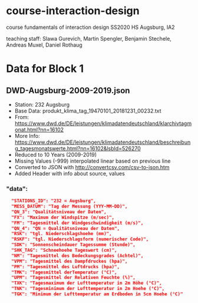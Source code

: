 # course-interaction-design
course fundamentals of interaction design SS2020
HS Augsburg, IA2

teaching staff: Slawa Gurevich, Martin Spengler, Benjamin Stechele, Andreas Muxel, Daniel Rothaug

# Data for Block 1
## DWD-Augsburg-2009-2019.json
* Station: 232 Augsburg
* Base Data: produkt_klima_tag_19470101_20181231_00232.txt
* From: https://www.dwd.de/DE/leistungen/klimadatendeutschland/klarchivtagmonat.html?nn=16102				
* More Info: https://www.dwd.de/DE/leistungen/klimadatendeutschland/beschreibung_tagesmonatswerte.html?nn=16102&lsbId=526270							
* Reduced to 10 Years (2009-2019)
* Missing Values (-999) interpolated linear based on previous line
* Converted to JSON with http://convertcsv.com/csv-to-json.htm
* Added Header with info about source, values
### "data":
```json
  "STATIONS_ID": "232 = Augsburg",
  "MESS_DATUM": "Tag der Messung (YYY-MM-DD)",
  "QN_3": "Qualitätsniveau der Daten",
  "FX": "Maximum der Windspitze (m/sec)",
  "FM": "Tagesmittel der Windgeschwindigkeit (m/s)",
  "QN_4": "QN = Qualitätsniveau der Daten",
  "RSK": "tgl. Niederschlagshoehe (mm)",
  "RSKF": "tgl. Niederschlagsform (numerischer Code)",
  "SDK": "Sonnenscheindauer Tagessumme (Stunde)",
  "SHK_TAG": "Schneehoehe Tageswert (cm)",
  "NM": "Tagesmittel des Bedeckungsgrades (Achtel)",
  "VPM": "Tagesmittel des Dampfdruckes (hpa)",
  "PM": "Tagesmittel des Luftdrucks (hpa)",
  "TMK": "Tagesmittel derTemperatur (°C)",
  "UPM": "Tagesmittel der Relativen Feuchte (%)",
  "TXK": "Tagesmaximum der Lufttemperatur in 2m Höhe (°C)",
  "TNK": "Tagesminimum der Lufttemperatur in 2m Hoehe (°C)",
  "TGK": "Minimum der Lufttemperatur am Erdboden in 5cm Hoehe (°C)"
  ```
